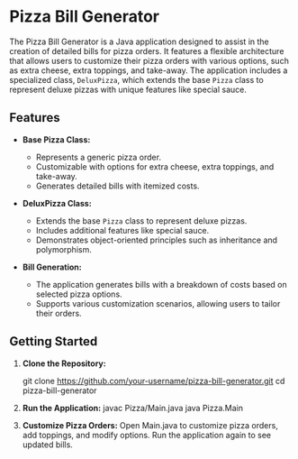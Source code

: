# Pizza Bill Generator

The Pizza Bill Generator is a Java application designed to assist in the creation of detailed bills for pizza orders. It features a flexible architecture that allows users to customize their pizza orders with various options, such as extra cheese, extra toppings, and take-away. The application includes a specialized class, `DeluxPizza`, which extends the base `Pizza` class to represent deluxe pizzas with unique features like special sauce.

## Features

- **Base Pizza Class:**
  - Represents a generic pizza order.
  - Customizable with options for extra cheese, extra toppings, and take-away.
  - Generates detailed bills with itemized costs.

- **DeluxPizza Class:**
  - Extends the base `Pizza` class to represent deluxe pizzas.
  - Includes additional features like special sauce.
  - Demonstrates object-oriented principles such as inheritance and polymorphism.

- **Bill Generation:**
  - The application generates bills with a breakdown of costs based on selected pizza options.
  - Supports various customization scenarios, allowing users to tailor their orders.

## Getting Started

1. **Clone the Repository:**

   git clone https://github.com/your-username/pizza-bill-generator.git
   cd pizza-bill-generator
   
2. **Run the Application:**
   javac Pizza/Main.java
   java Pizza.Main
   
4. **Customize Pizza Orders:**
   Open Main.java to customize pizza orders, add toppings, and modify options.
   Run the application again to see updated bills.
